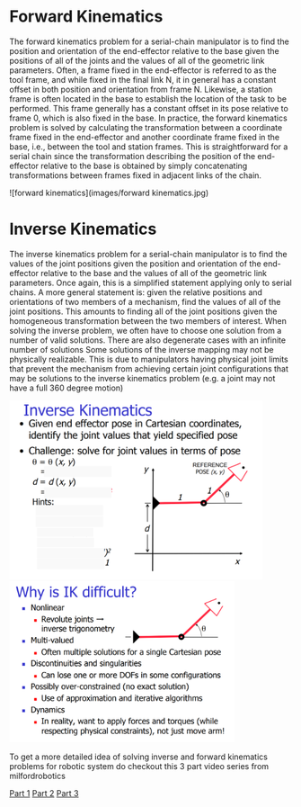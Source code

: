 # Forward Kinematics

The forward kinematics problem for a serial-chain manipulator is to find the position and orientation of the end-effector relative to the base given the positions of all of the joints and the values of all of the geometric link parameters. Often, a frame fixed in the end-effector is referred to as the tool frame, and while fixed in the final link N, it in general has a constant offset in both position and orientation from frame N. Likewise, a station frame is often located in the base to establish the location of the task to be performed. This frame generally has a constant offset in its pose relative to frame 0, which is also fixed in the base. In practice, the forward kinematics problem is solved by calculating the transformation between a coordinate frame fixed in the end-effector and another coordinate frame fixed in the base, i.e., between the tool and station frames. This is straightforward for a serial chain since the transformation describing the position of the end-effector relative to the base is obtained by
simply concatenating transformations between frames fixed in adjacent links of the chain.

![forward kinematics](images/forward kinematics.jpg)

# Inverse Kinematics

The inverse kinematics problem for a serial-chain manipulator is to find the values of the joint positions given the position and orientation of the end-effector relative to the base and the values of all of the geometric link parameters. Once again, this is a simplified statement applying only to serial chains. A more general statement is: given the relative positions and orientations of
two members of a mechanism, find the values of all of the joint positions. This amounts to finding all of the joint positions given the homogeneous transformation between the two members of interest. When solving the inverse problem, we often have to choose one solution from a number of valid solutions. There are also degenerate cases with an infinite number of solutions Some solutions of the inverse mapping may not be physically realizable. This is due to manipulators having physical joint limits that prevent the mechanism from achieving certain joint configurations that may be solutions to the inverse kinematics problem (e.g. a joint may not have a full 360 degree motion)



<img src = 'images/inverse kinematics.png' width = "450px" /><img src = 'images/why ik.png' width = "400px"/>

To get a more detailed idea of solving inverse and forward kinematics problems for robotic system do checkout this 3 part video series from milfordrobotics 

[Part 1](https://www.youtube.com/watch?v=VjsuBT4Npvk)   [ Part 2](https://www.youtube.com/watch?v=3ZcYSKVDlOc&t=683s)   [Part 3](https://www.youtube.com/watch?v=llUBbpWVPQE) 

